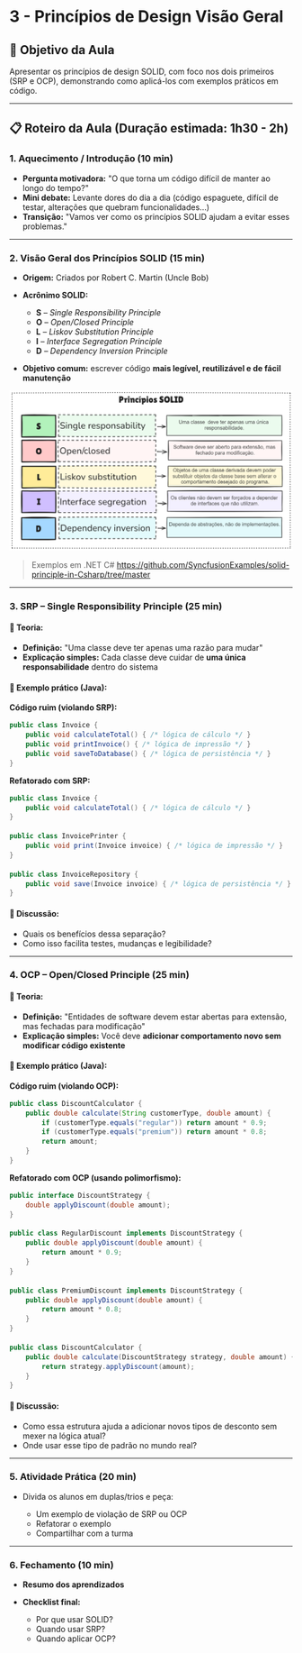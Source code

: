# 3 - Princípios de Design Visão Geral


## 🧠 **Objetivo da Aula**

Apresentar os princípios de design SOLID, com foco nos dois primeiros (SRP e OCP), demonstrando como aplicá-los com exemplos práticos em código.

---

## 📋 **Roteiro da Aula (Duração estimada: 1h30 - 2h)**

### 1. **Aquecimento / Introdução (10 min)**

* **Pergunta motivadora:** "O que torna um código difícil de manter ao longo do tempo?"
* **Mini debate:** Levante dores do dia a dia (código espaguete, difícil de testar, alterações que quebram funcionalidades...)
* **Transição:** "Vamos ver como os princípios SOLID ajudam a evitar esses problemas."

---

### 2. **Visão Geral dos Princípios SOLID (15 min)**

* **Origem:** Criados por Robert C. Martin (Uncle Bob)
* **Acrônimo SOLID:**

  * **S** – *Single Responsibility Principle*
  * **O** – *Open/Closed Principle*
  * **L** – *Liskov Substitution Principle*
  * **I** – *Interface Segregation Principle*
  * **D** – *Dependency Inversion Principle*
* **Objetivo comum:** escrever código **mais legível, reutilizável e de fácil manutenção**


![alt text](image-2.png)

>Exemplos em .NET C# 
>https://github.com/SyncfusionExamples/solid-principle-in-Csharp/tree/master



---

### 3. **SRP – Single Responsibility Principle (25 min)**

#### 📌 Teoria:

* **Definição:** "Uma classe deve ter apenas uma razão para mudar"
* **Explicação simples:** Cada classe deve cuidar de **uma única responsabilidade** dentro do sistema

#### 🧩 Exemplo prático (Java):

**Código ruim (violando SRP):**

```java
public class Invoice {
    public void calculateTotal() { /* lógica de cálculo */ }
    public void printInvoice() { /* lógica de impressão */ }
    public void saveToDatabase() { /* lógica de persistência */ }
}
```

**Refatorado com SRP:**

```java
public class Invoice {
    public void calculateTotal() { /* lógica de cálculo */ }
}

public class InvoicePrinter {
    public void print(Invoice invoice) { /* lógica de impressão */ }
}

public class InvoiceRepository {
    public void save(Invoice invoice) { /* lógica de persistência */ }
}
```

#### 💬 Discussão:

* Quais os benefícios dessa separação?
* Como isso facilita testes, mudanças e legibilidade?

---

### 4. **OCP – Open/Closed Principle (25 min)**

#### 📌 Teoria:

* **Definição:** "Entidades de software devem estar abertas para extensão, mas fechadas para modificação"
* **Explicação simples:** Você deve **adicionar comportamento novo sem modificar código existente**

#### 🧩 Exemplo prático (Java):

**Código ruim (violando OCP):**

```java
public class DiscountCalculator {
    public double calculate(String customerType, double amount) {
        if (customerType.equals("regular")) return amount * 0.9;
        if (customerType.equals("premium")) return amount * 0.8;
        return amount;
    }
}
```

**Refatorado com OCP (usando polimorfismo):**

```java
public interface DiscountStrategy {
    double applyDiscount(double amount);
}

public class RegularDiscount implements DiscountStrategy {
    public double applyDiscount(double amount) {
        return amount * 0.9;
    }
}

public class PremiumDiscount implements DiscountStrategy {
    public double applyDiscount(double amount) {
        return amount * 0.8;
    }
}

public class DiscountCalculator {
    public double calculate(DiscountStrategy strategy, double amount) {
        return strategy.applyDiscount(amount);
    }
}
```

#### 💬 Discussão:

* Como essa estrutura ajuda a adicionar novos tipos de desconto sem mexer na lógica atual?
* Onde usar esse tipo de padrão no mundo real?

---

### 5. **Atividade Prática (20 min)**

* Divida os alunos em duplas/trios e peça:

  * Um exemplo de violação de SRP ou OCP
  * Refatorar o exemplo
  * Compartilhar com a turma

---

### 6. **Fechamento (10 min)**

* **Resumo dos aprendizados**
* **Checklist final:**

  * Por que usar SOLID?
  * Quando usar SRP?
  * Quando aplicar OCP?
